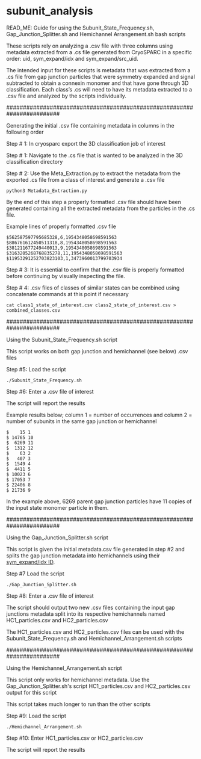 # subunit_analysis

READ_ME: Guide for using the Subunit_State_Frequency.sh, Gap_Junction_Splitter.sh and Hemichannel Arrangement.sh bash scripts

These scripts rely on analyzing a .csv file with three columns using metadata extracted from a .cs file generated from CryoSPARC in a specific order: uid, sym_expand/idx and sym_expand/src_uid. 

The intended input for these scripts is metadata that was extracted from a .cs file from gap junction particles that were symmetry expanded and signal subtracted to obtain a connexin monomer and that have gone through 3D classification. Each class’s .cs will need to have its metadata extracted to a .csv file and analyzed by the scripts  individually.


########################################################################


Generating the initial .csv file containing metadata in columns in the following order

Step # 1: In cryosparc export the 3D classification job of interest

Step # 1: Navigate to the .cs file that is wanted to be analyzed in the 3D classification directory

Step # 2: Use the Meta_Extraction.py to extract the metadata from the exported .cs file from a class of interest and generate a .csv file
```
python3 Metadata_Extraction.py
```
By the end of this step a properly formatted .csv file should have been generated containing all the extracted metadata from the particles in the .cs file.

Example lines of properly formatted .csv file
```
$562587597795685328,6,1954348058698591563
$886761612450511318,8,1954348058698591563
$381211677249440013,9,1954348058698591563
$3163205268768835278,11,1954348058698591563
$11953291252703823103,1,3473960013799703934
```
Step # 3: It is essential to confirm that the .csv file is properly formatted before continuing by visually inspecting the file. 

Step # 4: .csv files of classes of similar states can be combined using concatenate commands at this point if necessary
```
cat class1_state_of_interest.csv class2_state_of_interest.csv > combined_classes.csv
```

########################################################################


Using the Subunit_State_Frequency.sh script

This script works on both gap junction and hemichannel (see below) .csv files

Step #5: Load the script
```
./Subunit_State_Frequency.sh
```
Step #6: Enter a .csv file of interest

The script will report the results

Example results below; column 1 = number of occurrences and column 2 = number of subunits in the same gap junction or hemichannel
```
$    15 1
$ 14765 10
$  6269 11
$  1312 12
$    63 2
$   407 3
$  1549 4
$  4411 5
$ 10023 6
$ 17053 7
$ 22406 8
$ 21736 9
```

In the example above, 6269 parent gap junction particles have 11 copies of the input state monomer particle in them.


########################################################################


Using the Gap_Junction_Splitter.sh script

This script is given the initial metadata.csv file generated in step #2 and splits the gap junction metadata into hemichannels using their [sym_expand/idx ID](https://discuss.cryosparc.com/t/how-are-sym-expand-idx-ids-assigned-during-symmetry-expansion/13614/2). 

Step #7 Load the script
```
./Gap_Junction_Splitter.sh
```

Step #8: Enter a .csv file of interest

The script should output two new .csv files containing the input gap junctions metadata split into its respective hemichannels named HC1_particles.csv and HC2_particles.csv

The HC1_particles.csv and HC2_particles.csv files can be used with the Subunit_State_Frequency.sh and Hemichannel_Arrangement.sh scripts


########################################################################


Using the Hemichannel_Arrangement.sh script

This script only works for hemichannel metadata. Use the Gap_Junction_Splitter.sh's script HC1_particles.csv and HC2_particles.csv output for this script

This script takes much longer to run than the other scripts

Step #9: Load the script
```
./Hemichannel_Arrangement.sh
```
Step #10: Enter HC1_particles.csv or HC2_particles.csv

The script will report the results

